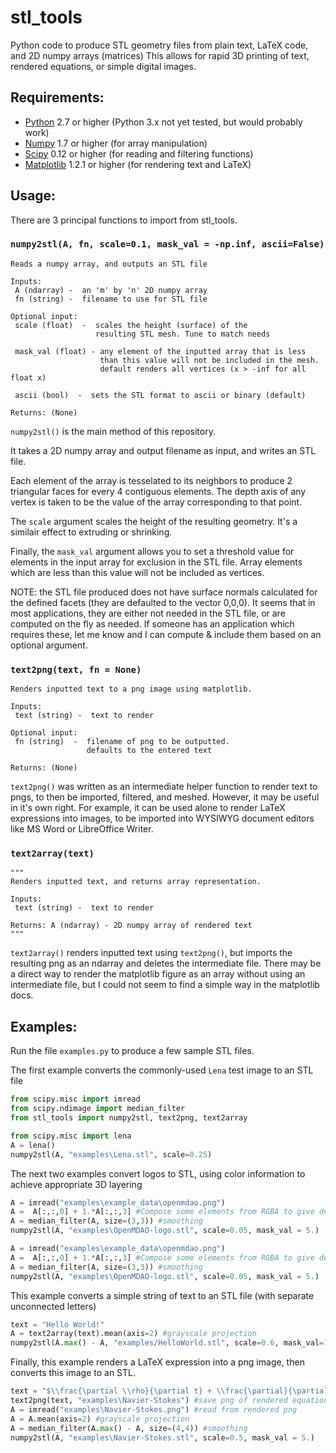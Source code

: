 stl_tools
=======================
Python code to produce STL geometry files from plain text, LaTeX code, and 2D numpy arrays (matrices) 
This allows for rapid 3D printing of text, rendered equations, or simple digital images.


## Requirements:
- [Python](http://python.org/) 2.7 or higher (Python 3.x not yet tested, but would probably work)
- [Numpy](http://www.numpy.org/) 1.7 or higher (for array manipulation)
- [Scipy](http://www.scipy.org/) 0.12 or higher (for reading and filtering functions)
- [Matplotlib](http://matplotlib.org/) 1.2.1 or higher (for rendering text and LaTeX)

## Usage:

There are 3 principal functions to import from stl_tools.

### `numpy2stl(A, fn, scale=0.1, mask_val = -np.inf, ascii=False)`
    
    Reads a numpy array, and outputs an STL file

    Inputs:
     A (ndarray) -  an 'm' by 'n' 2D numpy array
     fn (string) -  filename to use for STL file

    Optional input:
     scale (float)  -  scales the height (surface) of the 
                       resulting STL mesh. Tune to match needs

     mask_val (float) - any element of the inputted array that is less
                        than this value will not be included in the mesh.
                        default renders all vertices (x > -inf for all float x)

     ascii (bool)  -  sets the STL format to ascii or binary (default)

    Returns: (None)

`numpy2stl()` is the main method of this repository. 

It takes a 2D numpy array and output filename
as input, and writes an STL file. 

Each element of the array is tesselated to its neighbors to produce 2 triangular faces for
every 4 contiguous elements. The depth axis of any vertex is taken to be the value of the array corresponding to that point.

The `scale` argument scales the height of the resulting geometry. It's a similair effect to extruding or shrinking.

Finally, the `mask_val` argument allows you to set a threshold value for elements in the input array for exclusion in the STL file.
Array elements which are less than this value will not be included as vertices.

NOTE: the STL file produced does not have surface normals calculated for the defined facets (they are defaulted to the vector 0,0,0).
It seems that in most applications, they are either not needed in the STL file, or are computed on the fly as needed. If someone has an application which
requires these, let me know and I can compute & include them based on an optional argument.

### `text2png(text, fn = None)`

    Renders inputted text to a png image using matplotlib.

    Inputs:
     text (string) -  text to render

    Optional input:
     fn (string)  -  filename of png to be outputted.
                     defaults to the entered text

    Returns: (None)

`text2png()` was written as an intermediate helper function to render text to pngs, to then be imported, filtered, and meshed.
However, it may be useful in it's own right. For example, it can be used alone to render LaTeX expressions into images, to be imported into WYSIWYG document editors like MS Word or LibreOffice Writer. 

### `text2array(text)`
    """
    Renders inputted text, and returns array representation.

    Inputs:
     text (string) -  text to render

    Returns: A (ndarray) - 2D numpy array of rendered text
    """

`text2array()` renders inputted text using `text2png()`, but imports the resulting png as an ndarray and deletes the intermediate file.
There may be a direct way to render the matplotlib figure as an array without using an intermediate file, but I could not seem to find a simple
way in the matplotlib docs.


## Examples:

Run the file `examples.py` to produce a few sample STL files.

The first example converts the commonly-used `Lena` test image to an STL file

```python
from scipy.misc import imread
from scipy.ndimage import median_filter
from stl_tools import numpy2stl, text2png, text2array

from scipy.misc import lena
A = lena()
numpy2stl(A, "examples\Lena.stl", scale=0.25)
```

The next two examples convert logos to STL, using color information to achieve appropriate 3D layering

```python
A = imread("examples\example_data\openmdao.png")
A =  A[:,:,0] + 1.*A[:,:,3] #Compose some elements from RGBA to give desired depth 
A = median_filter(A, size=(3,3)) #smoothing
numpy2stl(A, "examples\OpenMDAO-logo.stl", scale=0.05, mask_val = 5.)
```

```python
A = imread("examples\example_data\openmdao.png")
A =  A[:,:,0] + 1.*A[:,:,3] #Compose some elements from RGBA to give desired depth 
A = median_filter(A, size=(3,3)) #smoothing
numpy2stl(A, "examples\OpenMDAO-logo.stl", scale=0.05, mask_val = 5.)
```

This example converts a simple string of text to an STL file (with separate unconnected letters)

```python
text = "Hello World!"
A = text2array(text).mean(axis=2) #grayscale projection
numpy2stl(A.max() - A, "examples/HelloWorld.stl", scale=0.6, mask_val=1)
```

Finally, this example renders a LaTeX expression into a png image, then converts this image to an STL.

```python
text = "$\\frac{\partial \\rho}{\partial t} + \\frac{\partial}{\partial x_j}\left[ \\rho u_j \\right] = 0$"
text2png(text, "examples\Navier-Stokes") #save png of rendered equation (optional)
A = imread("examples\Navier-Stokes.png") #read from rendered png
A = A.mean(axis=2) #grayscale projection
A = median_filter(A.max() - A, size=(4,4)) #smoothing
numpy2stl(A, "examples\Navier-Stokes.stl", scale=0.5, mask_val = 5.)
```
